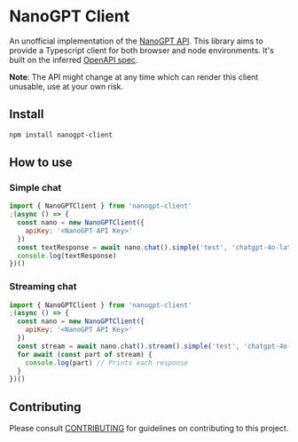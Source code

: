 # NanoGPT Client

An unofficial implementation of the [NanoGPT API](https://nano-gpt.com/api). This library aims to provide
a Typescript client for both browser and node environments. It's built on the inferred [OpenAPI spec](./openapi.yaml).

**Note**: The API might change at any time which can render this client unusable, use at your own risk.

## Install

```bash
npm install nanogpt-client
```

## How to use

### Simple chat

```javascript
import { NanoGPTClient } from 'nanogpt-client'
;(async () => {
  const nano = new NanoGPTClient({
    apiKey: '<NanoGPT API Key>'
  })
  const textResponse = await nano.chat().simple('test', 'chatgpt-4o-latest')
  console.log(textResponse)
})()
```

### Streaming chat

```javascript
import { NanoGPTClient } from 'nanogpt-client'
;(async () => {
  const nano = new NanoGPTClient({
    apiKey: '<NanoGPT API Key>'
  })
  const stream = await nano.chat().stream().simple('test', 'chatgpt-4o-latest')
  for await (const part of stream) {
    console.log(part) // Prints each response
  }
})()
```

## Contributing

Please consult [CONTRIBUTING](./.github/CONTRIBUTING.md) for guidelines on contributing to this project.
